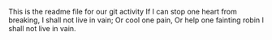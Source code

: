 This is the readme file for our git activity
If I can stop one heart from breaking, I shall not live in vain;
Or cool one pain,
Or help one fainting robin
I shall not live in vain.
